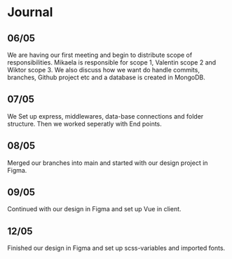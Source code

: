 # Journal

## 06/05
We are having our first meeting and begin to distribute scope of responsibilities. Mikaela is responsible for scope 1, Valentin scope 2 and Wiktor scope 3. We also discuss how we want do handle commits, branches, Github project etc and a database is created in MongoDB.

## 07/05
We Set up express, middlewares, data-base connections and folder structure. Then we worked seperatly with End points. 

## 08/05
Merged our branches into main and started with our design project in Figma. 

## 09/05
Continued with our design in Figma and set up Vue in client. 

## 12/05
Finished our design in Figma and set up scss-variables and imported fonts. 



